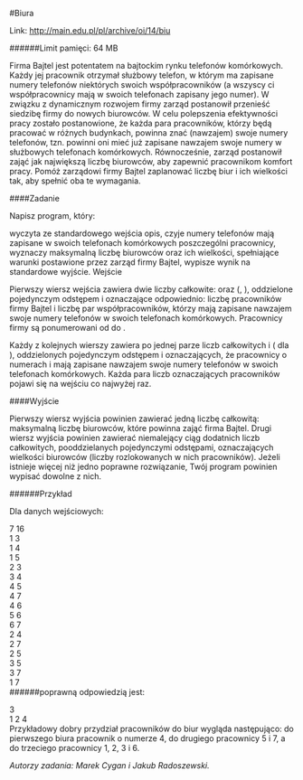 #Biura

Link: http://main.edu.pl/pl/archive/oi/14/biu

######Limit pamięci: 64 MB

Firma Bajtel jest potentatem na bajtockim rynku telefonów komórkowych. Każdy jej pracownik otrzymał służbowy telefon, w którym ma zapisane numery telefonów niektórych swoich współpracowników (a wszyscy ci współpracownicy mają w swoich telefonach zapisany jego numer). W związku z dynamicznym rozwojem firmy zarząd postanowił przenieść siedzibę firmy do nowych biurowców. W celu polepszenia efektywności pracy zostało postanowione, że każda para pracowników, którzy będą pracować w różnych budynkach, powinna znać (nawzajem) swoje numery telefonów, tzn. powinni oni mieć już zapisane nawzajem swoje numery w służbowych telefonach komórkowych. Równocześnie, zarząd postanowił zająć jak największą liczbę biurowców, aby zapewnić pracownikom komfort pracy. Pomóż zarządowi firmy Bajtel zaplanować liczbę biur i ich wielkości tak, aby spełnić oba te wymagania.

####Zadanie

Napisz program, który:

wyczyta ze standardowego wejścia opis, czyje numery telefonów mają zapisane w swoich telefonach komórkowych poszczególni pracownicy,
wyznaczy maksymalną liczbę biurowców oraz ich wielkości, spełniające warunki postawione przez zarząd firmy Bajtel,
wypisze wynik na standardowe wyjście.
Wejście

Pierwszy wiersz wejścia zawiera dwie liczby całkowite:  oraz  (,  ), oddzielone pojedynczym odstępem i oznaczające odpowiednio: liczbę pracowników firmy Bajtel i liczbę par współpracowników, którzy mają zapisane nawzajem swoje numery telefonów w swoich telefonach komórkowych. Pracownicy firmy są ponumerowani od do .

Każdy z kolejnych  wierszy zawiera po jednej parze liczb całkowitych   i  ( dla ), oddzielonych pojedynczym odstępem i oznaczających, że pracownicy o numerach  i  mają zapisane nawzajem swoje numery telefonów w swoich telefonach komórkowych. Każda para liczb oznaczających pracowników pojawi się na wejściu co najwyżej raz.

####Wyjście

Pierwszy wiersz wyjścia powinien zawierać jedną liczbę całkowitą: maksymalną liczbę biurowców, które powinna zająć firma Bajtel. Drugi wiersz wyjścia powinien zawierać niemalejący ciąg dodatnich liczb całkowitych, pooddzielanych pojedynczymi odstępami, oznaczających wielkości biurowców (liczby rozlokowanych w nich pracowników). Jeżeli istnieje więcej niż jedno poprawne rozwiązanie, Twój program powinien wypisać dowolne z nich.

######Przykład  
  
Dla danych wejściowych:  
  
7 16  
1 3  
1 4  
1 5  
2 3  
3 4  
4 5  
4 7  
4 6  
5 6  
6 7  
2 4  
2 7  
2 5  
3 5  
3 7  
1 7  
######poprawną odpowiedzią jest:  
  
3  
1 2 4  
Przykładowy dobry przydział pracowników do biur wygląda następująco: do pierwszego biura pracownik o numerze 4, do drugiego pracownicy 5 i 7, a do trzeciego pracownicy 1, 2, 3 i 6.

*Autorzy zadania: Marek Cygan i Jakub Radoszewski.*


